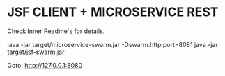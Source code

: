 # JSF CLIENT + MICROSERVICE REST

Check Inner Readme´s for details.

java -jar target/microservice-swarm.jar -Dswarm.http.port=8081
java -jar target/jsf-swarm.jar

Goto: http://127.0.0.1:8080